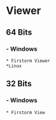 # Viewer

## 64 Bits

### - Windows
    * Firstorm Viewer
    *Linux

## 32 Bits

### - Windows
    * Firstorm View
